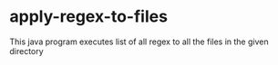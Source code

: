 # apply-regex-to-files
This java program executes list of all regex to all the files in the given directory
